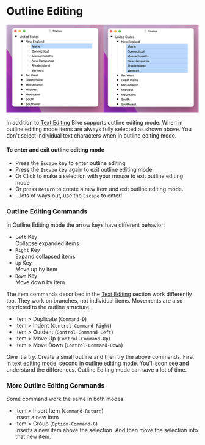 # Outline Editing

![Outline Editing](../.gitbook/assets/outline-editing.png)

In addition to [Text Editing](text-editing.md) Bike supports outline editing mode. When in outline editing mode items are always fully selected as shown above. You don't select individual text characters when in outline editing mode.

#### To enter and exit outline editing mode

* Press the `Escape` key to enter outline editing
* Press the `Escape` key again to exit outline editing mode
* Or Click to make a selection with your mouse to exit outline editing mode
* Or press `Return` to create a new item and exit outline editing mode.
* ...lots of ways out, use the `Escape` to enter!

### Outline Editing Commands

In Outline Editing mode the arrow keys have different behavior:

* `Left` Key\
  Collapse expanded items
* `Right` Key\
  Expand collapsed items
* `Up` Key\
  Move up by item
* `Down` Key\
  Move down by item

The item commands described in the [Text Editing](text-editing.md) section work differently too. They work on branches, not individual items. Movements are also restricted to the outline structure.

* Item > Duplicate (`Command-D`)
* Item > Indent (`Control-Command-Right`)
* Item > Outdent (`Control-Command-Left`)
* Item > Move Up (`Control-Command-Up`)
* Item > Move Down (`Control-Command-Down`)

Give it a try. Create a small outline and then try the above commands. First in text editing mode, second in outline editing mode. You'll soon see and understand the differences. Outline Editing mode can save a lot of time.

### More Outline Editing Commands

Some command work the same in both modes:

* Item > Insert Item (`Command-Return`)\
  Insert a new item
* Item > Group (`Option-Command-G`)\
  Inserts a new item above the selection. And then move the selection into that new item.
